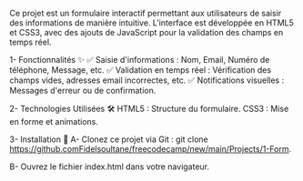 Ce projet est un formulaire interactif permettant aux utilisateurs de saisir des informations de manière intuitive.
L'interface est développée en HTML5 et CSS3, avec des ajouts de JavaScript pour la validation des champs en temps réel.

1- Fonctionnalités ✨
✅ Saisie d'informations : Nom, Email, Numéro de téléphone, Message, etc.
✅ Validation en temps réel : Vérification des champs vides, adresses email incorrectes, etc.
✅ Notifications visuelles : Messages d'erreur ou de confirmation.

2- Technologies Utilisées 🛠️
HTML5 : Structure du formulaire.
CSS3 : Mise en forme et animations.

3- Installation 🚀
A- Clonez ce projet via Git :
git clone https://github.comFidelsoultane/freecodecamp/new/main/Projects/1-Form.

B-  Ouvrez le fichier index.html dans votre navigateur.
